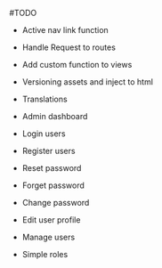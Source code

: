#TODO

- Active nav link function
- Handle Request to routes
- Add custom function to views
- Versioning assets and inject to html
- Translations

- Admin dashboard
- Login users
- Register users
- Reset password
- Forget password
- Change password
- Edit user profile
- Manage users
- Simple roles
